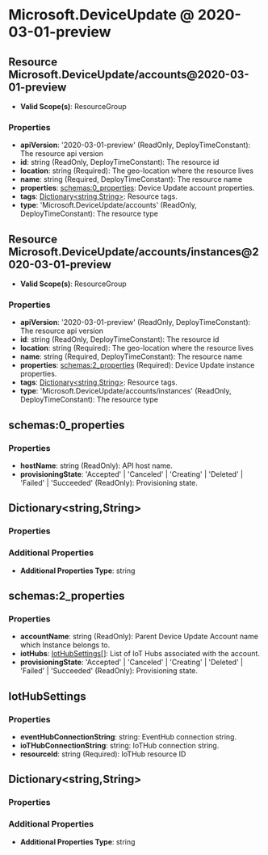 # Microsoft.DeviceUpdate @ 2020-03-01-preview

## Resource Microsoft.DeviceUpdate/accounts@2020-03-01-preview
* **Valid Scope(s)**: ResourceGroup
### Properties
* **apiVersion**: '2020-03-01-preview' (ReadOnly, DeployTimeConstant): The resource api version
* **id**: string (ReadOnly, DeployTimeConstant): The resource id
* **location**: string (Required): The geo-location where the resource lives
* **name**: string (Required, DeployTimeConstant): The resource name
* **properties**: [schemas:0_properties](#schemas0properties): Device Update account properties.
* **tags**: [Dictionary<string,String>](#dictionarystringstring): Resource tags.
* **type**: 'Microsoft.DeviceUpdate/accounts' (ReadOnly, DeployTimeConstant): The resource type

## Resource Microsoft.DeviceUpdate/accounts/instances@2020-03-01-preview
* **Valid Scope(s)**: ResourceGroup
### Properties
* **apiVersion**: '2020-03-01-preview' (ReadOnly, DeployTimeConstant): The resource api version
* **id**: string (ReadOnly, DeployTimeConstant): The resource id
* **location**: string (Required): The geo-location where the resource lives
* **name**: string (Required, DeployTimeConstant): The resource name
* **properties**: [schemas:2_properties](#schemas2properties) (Required): Device Update instance properties.
* **tags**: [Dictionary<string,String>](#dictionarystringstring): Resource tags.
* **type**: 'Microsoft.DeviceUpdate/accounts/instances' (ReadOnly, DeployTimeConstant): The resource type

## schemas:0_properties
### Properties
* **hostName**: string (ReadOnly): API host name.
* **provisioningState**: 'Accepted' | 'Canceled' | 'Creating' | 'Deleted' | 'Failed' | 'Succeeded' (ReadOnly): Provisioning state.

## Dictionary<string,String>
### Properties
### Additional Properties
* **Additional Properties Type**: string

## schemas:2_properties
### Properties
* **accountName**: string (ReadOnly): Parent Device Update Account name which Instance belongs to.
* **iotHubs**: [IotHubSettings](#iothubsettings)[]: List of IoT Hubs associated with the account.
* **provisioningState**: 'Accepted' | 'Canceled' | 'Creating' | 'Deleted' | 'Failed' | 'Succeeded' (ReadOnly): Provisioning state.

## IotHubSettings
### Properties
* **eventHubConnectionString**: string: EventHub connection string.
* **ioTHubConnectionString**: string: IoTHub connection string.
* **resourceId**: string (Required): IoTHub resource ID

## Dictionary<string,String>
### Properties
### Additional Properties
* **Additional Properties Type**: string

